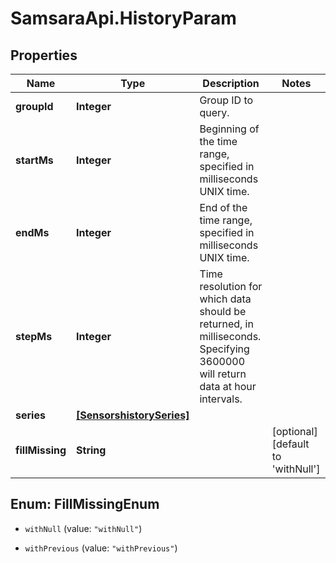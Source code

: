 # SamsaraApi.HistoryParam

## Properties
Name | Type | Description | Notes
------------ | ------------- | ------------- | -------------
**groupId** | **Integer** | Group ID to query. | 
**startMs** | **Integer** | Beginning of the time range, specified in milliseconds UNIX time. | 
**endMs** | **Integer** | End of the time range, specified in milliseconds UNIX time. | 
**stepMs** | **Integer** | Time resolution for which data should be returned, in milliseconds. Specifying 3600000 will return data at hour intervals. | 
**series** | [**[SensorshistorySeries]**](SensorshistorySeries.md) |  | 
**fillMissing** | **String** |  | [optional] [default to &#39;withNull&#39;]


<a name="FillMissingEnum"></a>
## Enum: FillMissingEnum


* `withNull` (value: `"withNull"`)

* `withPrevious` (value: `"withPrevious"`)




